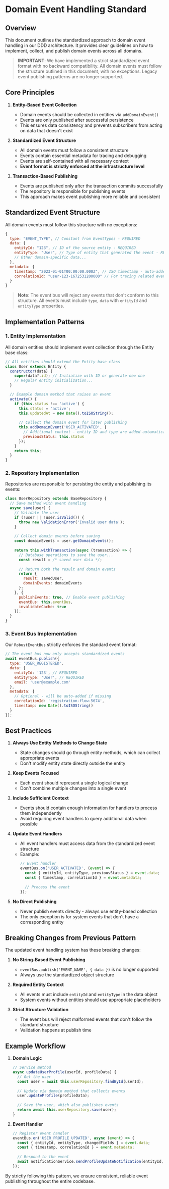 # Domain Event Handling Standard

## Overview

This document outlines the standardized approach to domain event handling in our DDD architecture. It provides clear guidelines on how to implement, collect, and publish domain events across all domains.

> **IMPORTANT**: We have implemented a strict standardized event format with no backward compatibility. All domain events must follow the structure outlined in this document, with no exceptions. Legacy event publishing patterns are no longer supported.

## Core Principles

1. **Entity-Based Event Collection**
   - Domain events should be collected in entities via `addDomainEvent()`
   - Events are only published after successful persistence
   - This ensures data consistency and prevents subscribers from acting on data that doesn't exist

2. **Standardized Event Structure**
   - All domain events must follow a consistent structure
   - Events contain essential metadata for tracing and debugging
   - Events are self-contained with all necessary context
   - **Event format is strictly enforced at the infrastructure level**

3. **Transaction-Based Publishing**
   - Events are published only after the transaction commits successfully
   - The repository is responsible for publishing events
   - This approach makes event publishing more reliable and consistent

## Standardized Event Structure

All domain events must follow this structure with no exceptions:

```javascript
{
  type: "EVENT_TYPE", // Constant from EventTypes - REQUIRED
  data: {
    entityId: "123", // ID of the source entity - REQUIRED
    entityType: "User", // Type of entity that generated the event - REQUIRED
    // Other domain-specific data...
  },
  metadata: {
    timestamp: "2023-01-01T00:00:00.000Z", // ISO timestamp - auto-added if missing
    correlationId: "user-123-1672531200000" // For tracing related events - auto-added if missing
  }
}
```

> **Note**: The event bus will reject any events that don't conform to this structure. All events must include `type`, `data` with `entityId` and `entityType` properties.

## Implementation Patterns

### 1. Entity Implementation

All domain entities should implement event collection through the Entity base class:

```javascript
// All entities should extend the Entity base class
class User extends Entity {
  constructor(data) {
    super(data?.id); // Initialize with ID or generate new one
    // Regular entity initialization...
  }

  // Example domain method that raises an event
  activate() {
    if (this.status !== 'active') {
      this.status = 'active';
      this.updatedAt = new Date().toISOString();
      
      // Collect the domain event for later publishing
      this.addDomainEvent('USER_ACTIVATED', {
        // Additional context - entity ID and type are added automatically
        previousStatus: this.status
      });
    }
    return this;
  }
}
```

### 2. Repository Implementation

Repositories are responsible for persisting the entity and publishing its events:

```javascript
class UserRepository extends BaseRepository {
  // Save method with event handling
  async save(user) {
    // Validate the user
    if (!user || !user.isValid()) {
      throw new ValidationError('Invalid user data');
    }
    
    // Collect domain events before saving
    const domainEvents = user.getDomainEvents();
    
    return this.withTransaction(async (transaction) => {
      // Database operations to save the user...
      const result = /* saved user data */;
      
      // Return both the result and domain events
      return {
        result: savedUser,
        domainEvents: domainEvents
      };
    }, {
      publishEvents: true, // Enable event publishing
      eventBus: this.eventBus,
      invalidateCache: true
    });
  }
}
```

### 3. Event Bus Implementation

Our `RobustEventBus` strictly enforces the standard event format:

```javascript
// The event bus now only accepts standardized events
await eventBus.publish({
  type: 'USER_REGISTERED',
  data: {
    entityId: '123', // REQUIRED
    entityType: 'User', // REQUIRED
    email: 'user@example.com'
  },
  metadata: {
    // Optional - will be auto-added if missing
    correlationId: 'registration-flow-5674',
    timestamp: new Date().toISOString()
  }
});
```

## Best Practices

1. **Always Use Entity Methods to Change State**
   - State changes should go through entity methods, which can collect appropriate events
   - Don't modify entity state directly outside the entity

2. **Keep Events Focused**
   - Each event should represent a single logical change
   - Don't combine multiple changes into a single event

3. **Include Sufficient Context**
   - Events should contain enough information for handlers to process them independently
   - Avoid requiring event handlers to query additional data when possible

4. **Update Event Handlers**
   - All event handlers must access data from the standardized event structure
   - Example:
     ```javascript
     // Event handler
     eventBus.on('USER_ACTIVATED', (event) => {
       const { entityId, entityType, previousStatus } = event.data;
       const { timestamp, correlationId } = event.metadata;
       
       // Process the event
     });
     ```

5. **No Direct Publishing**
   - Never publish events directly - always use entity-based collection
   - The only exception is for system events that don't have a corresponding entity

## Breaking Changes from Previous Pattern

The updated event handling system has these breaking changes:

1. **No String-Based Event Publishing**
   - `eventBus.publish('EVENT_NAME', { data })` is no longer supported
   - Always use the standardized object structure

2. **Required Entity Context**
   - All events must include `entityId` and `entityType` in the data object
   - System events without entities should use appropriate placeholders

3. **Strict Structure Validation**
   - The event bus will reject malformed events that don't follow the standard structure
   - Validation happens at publish time

## Example Workflow

1. **Domain Logic**
   ```javascript
   // Service method
   async updateUserProfile(userId, profileData) {
     // Get the user
     const user = await this.userRepository.findById(userId);
     
     // Update via domain method that collects events
     user.updateProfile(profileData);
     
     // Save the user, which also publishes events
     return await this.userRepository.save(user);
   }
   ```

2. **Event Handler**
   ```javascript
   // Register event handler
   eventBus.on('USER_PROFILE_UPDATED', async (event) => {
     const { entityId, entityType, changedFields } = event.data;
     const { timestamp, correlationId } = event.metadata;
     
     // Respond to the event
     await notificationService.sendProfileUpdateNotification(entityId, changedFields);
   });
   ```

By strictly following this pattern, we ensure consistent, reliable event publishing throughout the entire codebase. 